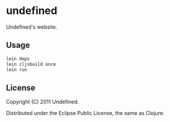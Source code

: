 # undefined

Undefined's website.

## Usage

```bash
lein deps
lein cljsbuild once
lein run
```

## License

Copyright (C) 2011 Undefined.

Distributed under the Eclipse Public License, the same as Clojure.

